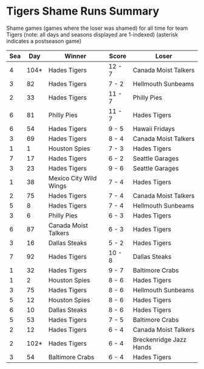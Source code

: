 # Tigers Shame Runs Summary



Shame games (games where the loser was shamed) for all time for team Tigers (note: all days and seasons displayed are 1-indexed) (asterisk indicates a postseason game)


| Sea | Day | Winner | Score | Loser | 
| ------ |------ |------ |------ |------ |
| 4 | 104* | Hades Tigers | 12 - 7 | Canada Moist Talkers | 
| 3 | 82 | Hades Tigers | 7 - 2 | Hellmouth Sunbeams | 
| 2 | 33 | Hades Tigers | 11 - 7 | Philly Pies | 
| 6 | 81 | Philly Pies | 11 - 7 | Hades Tigers | 
| 6 | 54 | Hades Tigers | 9 - 5 | Hawaii Fridays | 
| 3 | 69 | Hades Tigers | 8 - 4 | Canada Moist Talkers | 
| 1 | 1 | Houston Spies | 7 - 3 | Hades Tigers | 
| 7 | 17 | Hades Tigers | 6 - 2 | Seattle Garages | 
| 3 | 23 | Hades Tigers | 9 - 6 | Seattle Garages | 
| 1 | 38 | Mexico City Wild Wings | 7 - 4 | Hades Tigers | 
| 2 | 75 | Hades Tigers | 7 - 4 | Canada Moist Talkers | 
| 5 | 8 | Hades Tigers | 7 - 4 | Hellmouth Sunbeams | 
| 3 | 6 | Philly Pies | 6 - 3 | Hades Tigers | 
| 6 | 87 | Canada Moist Talkers | 6 - 3 | Hades Tigers | 
| 3 | 16 | Dallas Steaks | 5 - 2 | Hades Tigers | 
| 7 | 92 | Hades Tigers | 10 - 8 | Dallas Steaks | 
| 1 | 32 | Hades Tigers | 9 - 7 | Baltimore Crabs | 
| 1 | 2 | Houston Spies | 8 - 6 | Hades Tigers | 
| 3 | 75 | Hades Tigers | 8 - 6 | Hellmouth Sunbeams | 
| 5 | 12 | Houston Spies | 8 - 6 | Hades Tigers | 
| 6 | 10 | Dallas Steaks | 8 - 6 | Hades Tigers | 
| 5 | 53 | Hades Tigers | 7 - 5 | Baltimore Crabs | 
| 2 | 12 | Hades Tigers | 6 - 4 | Canada Moist Talkers | 
| 2 | 102* | Hades Tigers | 6 - 4 | Breckenridge Jazz Hands | 
| 3 | 54 | Baltimore Crabs | 6 - 4 | Hades Tigers | 


